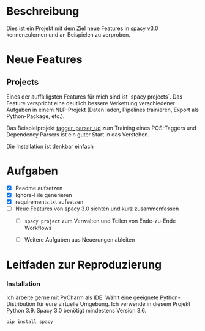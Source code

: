 # Beschreibung

Dies ist ein Projekt mit dem Ziel neue Features in [spacy v3.0](https://github.com/explosion/spaCy) kennenzulernen und an Beispielen zu verproben.

# Neue Features

## Projects

Eines der auffälligsten Features für mich sind ist ´spacy projects´. Das Feature verspricht eine deutlich bessere Verkettung verschiedener Aufgaben in einem NLP-Projekt (Daten laden, Pipelines trainieren, Export als Python-Package, etc.).

Das Beispielprojekt [tagger_parser_ud](https://spacy.io/usage/projects) zum Training eines POS-Taggers und Dependency Parsers ist ein guter Start in das Verstehen.

Die Installation ist denkbar einfach

# Aufgaben
- [x] Readme aufsetzen
- [x] Ignore-File generieren
- [x] requirements.txt aufsetzen
- [ ] Neue Features von spacy 3.0 sichten und kurz zusammenfassen
  - [ ] `spacy project` zum Verwalten und Teilen von Ende-zu-Ende Workflows
  - [ ] Weitere Aufgaben aus Neuerungen ableiten


# Leitfaden zur Reproduzierung

### Installation
Ich arbeite gerne mit PyCharm als IDE. Wählt eine geeignete Python-Distribution für eure virtuelle Umgebung. Ich verwende in diesem Projekt Python 3.9. Spacy 3.0 benötigt mindestens Version 3.6. 
```terminal
pip install spacy
```